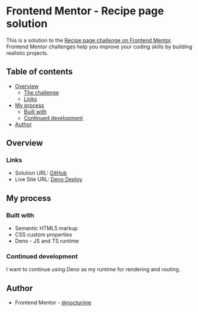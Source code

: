 # Frontend Mentor - Recipe page solution

This is a solution to the [Recipe page challenge on Frontend Mentor](https://www.frontendmentor.io/challenges/recipe-page-KiTsR8QQKm). Frontend Mentor challenges help you improve your coding skills by building realistic projects.

## Table of contents

- [Overview](#overview)
  - [The challenge](#the-challenge)
  - [Links](#links)
- [My process](#my-process)
  - [Built with](#built-with)
  - [Continued development](#continued-development)
- [Author](#author)

## Overview

### Links

- Solution URL: [GitHub](https://github.com/nocturiine/frontend_mentor/edit/social_links_profile/deno-fm/routes/recipe-page/)
- Live Site URL: [Deno Deploy](https://real-bobcat-78.deno.dev/recipe-page/)

## My process

### Built with

- Semantic HTML5 markup
- CSS custom properties
- Deno - JS and TS runtime

### Continued development

I want to continue using Deno as my runtime for rendering and routing.

## Author

- Frontend Mentor - [@nocturiine](https://www.frontendmentor.io/profile/nocturiine)
